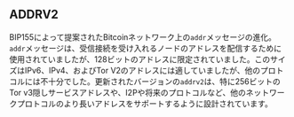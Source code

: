 ## ADDRV2

BIP155によって提案されたBitcoinネットワーク上の`addr`メッセージの進化。`addr`メッセージは、受信接続を受け入れるノードのアドレスを配信するために使用されていましたが、128ビットのアドレスに限定されていました。このサイズはIPv6、IPv4、およびTor V2のアドレスには適していましたが、他のプロトコルには不十分でした。更新されたバージョンの`addrv2`は、特に256ビットのTor v3隠しサービスアドレスや、I2Pや将来のプロトコルなど、他のネットワークプロトコルのより長いアドレスをサポートするように設計されています。
